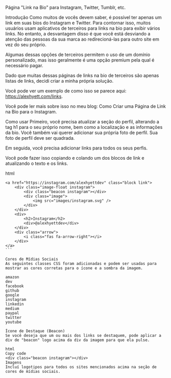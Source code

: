 Página "Link na Bio" para Instagram, Twitter, Tumblr, etc.

Introdução
Como muitos de vocês devem saber, é possível ter apenas um link em suas bios do Instagram e Twitter. Para contornar isso, muitos usuários usam aplicativos de terceiros para links na bio para exibir vários links. No entanto, a desvantagem disso é que você está desviando a atenção das pessoas da sua marca ao redirecioná-las para outro site em vez do seu próprio.

Algumas dessas opções de terceiros permitem o uso de um domínio personalizado, mas isso geralmente é uma opção premium pela qual é necessário pagar.

Dado que muitas dessas páginas de links na bio de terceiros são apenas listas de links, decidi criar a minha própria solução.

Você pode ver um exemplo de como isso se parece aqui: https://alexhyett.com/links.

Você pode ler mais sobre isso no meu blog: Como Criar uma Página de Link na Bio para o Instagram.

Como usar
Primeiro, você precisa atualizar a seção do perfil, alterando a tag h1 para o seu próprio nome, bem como a localização e as informações da bio. Você também vai querer adicionar sua própria foto de perfil. Sua foto de perfil deve ser quadrada.

Em seguida, você precisa adicionar links para todos os seus perfis.

Você pode fazer isso copiando e colando um dos blocos de link e atualizando o texto e os links.

html

````
<a href="https://instagram.com/alexhyettdev" class="block link">
    <div class="image-float instagram">
        <div class="beacon instagram"></div>
        <div class="image">
            <img src="images/instagram.svg" />
        </div>
    </div>
    <div>
        <h2>Instagram</h2>
        <div>@alexhyettdev</div>
    </div>
    <div class="arrow">
        <i class="fas fa-arrow-right"></i>
    </div>
</a>
```

Cores de Mídias Sociais
As seguintes classes CSS foram adicionadas e podem ser usadas para mostrar as cores corretas para o ícone e a sombra da imagem.

amazon
dev
facebook
github
google
instagram
linkedin
medium
paypal
twitter
youtube

Ícone de Destaque (Beacon)
Se você deseja que um ou mais dos links se destaquem, pode aplicar a div de "beacon" logo acima da div da imagem para que ela pulse.

html
Copy code
<div class="beacon instagram"></div>
Imagens
Incluí logotipos para todos os sites mencionados acima na seção de cores de mídias sociais.

